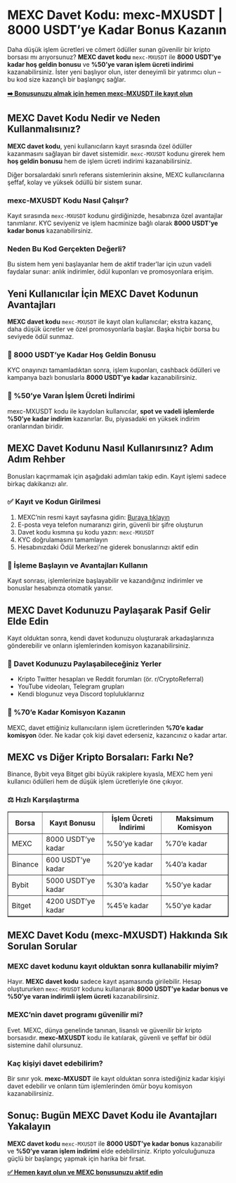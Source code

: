 <h1>MEXC Davet Kodu: mexc-MXUSDT | 8000 USDT’ye Kadar Bonus Kazanın</h1>
<p>Daha düşük işlem ücretleri ve cömert ödüller sunan güvenilir bir kripto borsası mı arıyorsunuz? <strong>MEXC davet kodu</strong> <code>mexc-MXUSDT</code> ile <strong>8000 USDT’ye kadar hoş geldin bonusu</strong> ve <strong>%50’ye varan işlem ücreti indirimi</strong> kazanabilirsiniz. İster yeni başlıyor olun, ister deneyimli bir yatırımcı olun – bu kod size kazançlı bir başlangıç sağlar.</p>
<p><a href="https://www.mexc.com/register?inviteCode=mexc-MXUSDT" target="_blank"><strong>➡️ Bonusunuzu almak için hemen mexc-MXUSDT ile kayıt olun</strong></a></p>

<h2>MEXC Davet Kodu Nedir ve Neden Kullanmalısınız?</h2>
<p><strong>MEXC davet kodu</strong>, yeni kullanıcıların kayıt sırasında özel ödüller kazanmasını sağlayan bir davet sistemidir. <code>mexc-MXUSDT</code> kodunu girerek hem <strong>hoş geldin bonusu</strong> hem de işlem ücreti indirimi kazanabilirsiniz.</p>
<p>Diğer borsalardaki sınırlı referans sistemlerinin aksine, MEXC kullanıcılarına şeffaf, kolay ve yüksek ödüllü bir sistem sunar.</p>

<h3>mexc-MXUSDT Kodu Nasıl Çalışır?</h3>
<p>Kayıt sırasında <code>mexc-MXUSDT</code> kodunu girdiğinizde, hesabınıza özel avantajlar tanımlanır. KYC seviyeniz ve işlem hacminize bağlı olarak <strong>8000 USDT’ye kadar bonus</strong> kazanabilirsiniz.</p>

<h3>Neden Bu Kod Gerçekten Değerli?</h3>
<p>Bu sistem hem yeni başlayanlar hem de aktif trader'lar için uzun vadeli faydalar sunar: anlık indirimler, ödül kuponları ve promosyonlara erişim.</p>

<h2>Yeni Kullanıcılar İçin MEXC Davet Kodunun Avantajları</h2>
<p><strong>MEXC davet kodu</strong> <code>mexc-MXUSDT</code> ile kayıt olan kullanıcılar; ekstra kazanç, daha düşük ücretler ve özel promosyonlarla başlar. Başka hiçbir borsa bu seviyede ödül sunmaz.</p>

<h3>🎁 8000 USDT’ye Kadar Hoş Geldin Bonusu</h3>
<p>KYC onayınızı tamamladıktan sonra, işlem kuponları, cashback ödülleri ve kampanya bazlı bonuslarla <strong>8000 USDT’ye kadar</strong> kazanabilirsiniz.</p>

<h3>💸 %50’ye Varan İşlem Ücreti İndirimi</h3>
<p>mexc-MXUSDT kodu ile kaydolan kullanıcılar, <strong>spot ve vadeli işlemlerde %50’ye kadar indirim</strong> kazanırlar. Bu, piyasadaki en yüksek indirim oranlarından biridir.</p>

<h2>MEXC Davet Kodunu Nasıl Kullanırsınız? Adım Adım Rehber</h2>
<p>Bonusları kaçırmamak için aşağıdaki adımları takip edin. Kayıt işlemi sadece birkaç dakikanızı alır.</p>

<h3>✅ Kayıt ve Kodun Girilmesi</h3>
<ol>
<li>MEXC’nin resmi kayıt sayfasına gidin: <a href="https://www.mexc.com/register?inviteCode=mexc-MXUSDT" target="_blank">Buraya tıklayın</a></li>
<li>E-posta veya telefon numaranızı girin, güvenli bir şifre oluşturun</li>
<li>Davet kodu kısmına şu kodu yazın: <code>mexc-MXUSDT</code></li>
<li>KYC doğrulamasını tamamlayın</li>
<li>Hesabınızdaki Ödül Merkezi'ne giderek bonuslarınızı aktif edin</li>
</ol>

<h3>🎯 İşleme Başlayın ve Avantajları Kullanın</h3>
<p>Kayıt sonrası, işlemlerinize başlayabilir ve kazandığınız indirimler ve bonuslar hesabınıza otomatik yansır.</p>

<h2>MEXC Davet Kodunuzu Paylaşarak Pasif Gelir Elde Edin</h2>
<p>Kayıt olduktan sonra, kendi davet kodunuzu oluşturarak arkadaşlarınıza gönderebilir ve onların işlemlerinden komisyon kazanabilirsiniz.</p>

<h3>📣 Davet Kodunuzu Paylaşabileceğiniz Yerler</h3>
<ul>
<li>Kripto Twitter hesapları ve Reddit forumları (ör. r/CryptoReferral)</li>
<li>YouTube videoları, Telegram grupları</li>
<li>Kendi blogunuz veya Discord topluluklarınız</li>
</ul>

<h3>💼 %70’e Kadar Komisyon Kazanın</h3>
<p>MEXC, davet ettiğiniz kullanıcıların işlem ücretlerinden <strong>%70’e kadar komisyon</strong> öder. Ne kadar çok kişi davet ederseniz, kazancınız o kadar artar.</p>

<h2>MEXC vs Diğer Kripto Borsaları: Farkı Ne?</h2>
<p>Binance, Bybit veya Bitget gibi büyük rakiplere kıyasla, MEXC hem yeni kullanıcı ödülleri hem de düşük işlem ücretleriyle öne çıkıyor.</p>

<h3>⚖️ Hızlı Karşılaştırma</h3>
<table border="1" cellpadding="6" cellspacing="0">
<tr><th>Borsa</th><th>Kayıt Bonusu</th><th>İşlem Ücreti İndirimi</th><th>Maksimum Komisyon</th></tr>
<tr><td>MEXC</td><td>8000 USDT’ye kadar</td><td>%50’ye kadar</td><td>%70’e kadar</td></tr>
<tr><td>Binance</td><td>600 USDT’ye kadar</td><td>%20’ye kadar</td><td>%40’a kadar</td></tr>
<tr><td>Bybit</td><td>5000 USDT’ye kadar</td><td>%30’a kadar</td><td>%50’ye kadar</td></tr>
<tr><td>Bitget</td><td>4200 USDT’ye kadar</td><td>%45’e kadar</td><td>%50’ye kadar</td></tr>
</table>

<h2>MEXC Davet Kodu (mexc-MXUSDT) Hakkında Sık Sorulan Sorular</h2>

<h3>MEXC davet kodunu kayıt olduktan sonra kullanabilir miyim?</h3>
<p>Hayır. <strong>MEXC davet kodu</strong> sadece kayıt aşamasında girilebilir. Hesap oluştururken <code>mexc-MXUSDT</code> kodunu kullanarak <strong>8000 USDT’ye kadar bonus ve %50’ye varan indirimli işlem ücreti</strong> kazanabilirsiniz.</p>

<h3>MEXC’nin davet programı güvenilir mi?</h3>
<p>Evet. MEXC, dünya genelinde tanınan, lisanslı ve güvenilir bir kripto borsasıdır. <strong>mexc-MXUSDT</strong> kodu ile katılarak, güvenli ve şeffaf bir ödül sistemine dahil olursunuz.</p>

<h3>Kaç kişiyi davet edebilirim?</h3>
<p>Bir sınır yok. <strong>mexc-MXUSDT</strong> ile kayıt olduktan sonra istediğiniz kadar kişiyi davet edebilir ve onların tüm işlemlerinden ömür boyu komisyon kazanabilirsiniz.</p>

<h2>Sonuç: Bugün MEXC Davet Kodu ile Avantajları Yakalayın</h2>
<p><strong>MEXC davet kodu</strong> <code>mexc-MXUSDT</code> ile <strong>8000 USDT’ye kadar bonus</strong> kazanabilir ve <strong>%50’ye varan işlem indirimi</strong> elde edebilirsiniz. Kripto yolculuğunuza güçlü bir başlangıç yapmak için harika bir fırsat.</p>
<p><a href="https://www.mexc.com/register?inviteCode=mexc-MXUSDT" target="_blank"><strong>✅ Hemen kayıt olun ve MEXC bonusunuzu aktif edin</strong></a></p>

</body>
</html>
